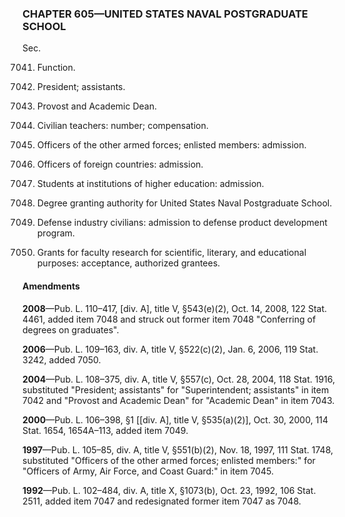 ### **CHAPTER 605—UNITED STATES NAVAL POSTGRADUATE SCHOOL** ###

Sec.

7041. Function.

7042. President; assistants.

7043. Provost and Academic Dean.

7044. Civilian teachers: number; compensation.

7045. Officers of the other armed forces; enlisted members: admission.

7046. Officers of foreign countries: admission.

7047. Students at institutions of higher education: admission.

7048. Degree granting authority for United States Naval Postgraduate School.

7049. Defense industry civilians: admission to defense product development program.

7050. Grants for faculty research for scientific, literary, and educational purposes: acceptance, authorized grantees.

#### Amendments ####

**2008**—Pub. L. 110–417, [div. A], title V, §543(e)(2), Oct. 14, 2008, 122 Stat. 4461, added item 7048 and struck out former item 7048 "Conferring of degrees on graduates".

**2006**—Pub. L. 109–163, div. A, title V, §522(c)(2), Jan. 6, 2006, 119 Stat. 3242, added 7050.

**2004**—Pub. L. 108–375, div. A, title V, §557(c), Oct. 28, 2004, 118 Stat. 1916, substituted "President; assistants" for "Superintendent; assistants" in item 7042 and "Provost and Academic Dean" for "Academic Dean" in item 7043.

**2000**—Pub. L. 106–398, §1 [[div. A], title V, §535(a)(2)], Oct. 30, 2000, 114 Stat. 1654, 1654A–113, added item 7049.

**1997**—Pub. L. 105–85, div. A, title V, §551(b)(2), Nov. 18, 1997, 111 Stat. 1748, substituted "Officers of the other armed forces; enlisted members:" for "Officers of Army, Air Force, and Coast Guard:" in item 7045.

**1992**—Pub. L. 102–484, div. A, title X, §1073(b), Oct. 23, 1992, 106 Stat. 2511, added item 7047 and redesignated former item 7047 as 7048.